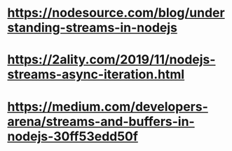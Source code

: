 # https://nodesource.com/blog/understanding-streams-in-nodejs
# https://2ality.com/2019/11/nodejs-streams-async-iteration.html
# https://medium.com/developers-arena/streams-and-buffers-in-nodejs-30ff53edd50f
